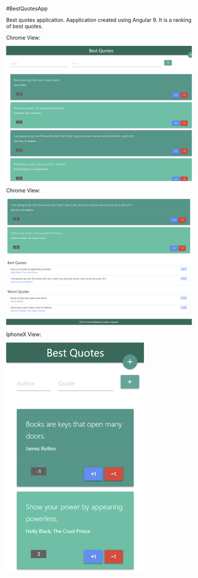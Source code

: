 #BestQuotesApp

Best quotes application. Aapplication created using Angular 9. It is a ranking of best quotes.

Chrome View:

![alt text](https://raw.githubusercontent.com/Arthurgt/BestQuotes/master/best-quotes/src/assets/Github1.png)

Chrome View:

![alt text](https://raw.githubusercontent.com/Arthurgt/BestQuotes/master/best-quotes/src/assets/Github2.png)

IphoneX View:

![alt text](https://raw.githubusercontent.com/Arthurgt/BestQuotes/master/best-quotes/src/assets/Github3.png)
